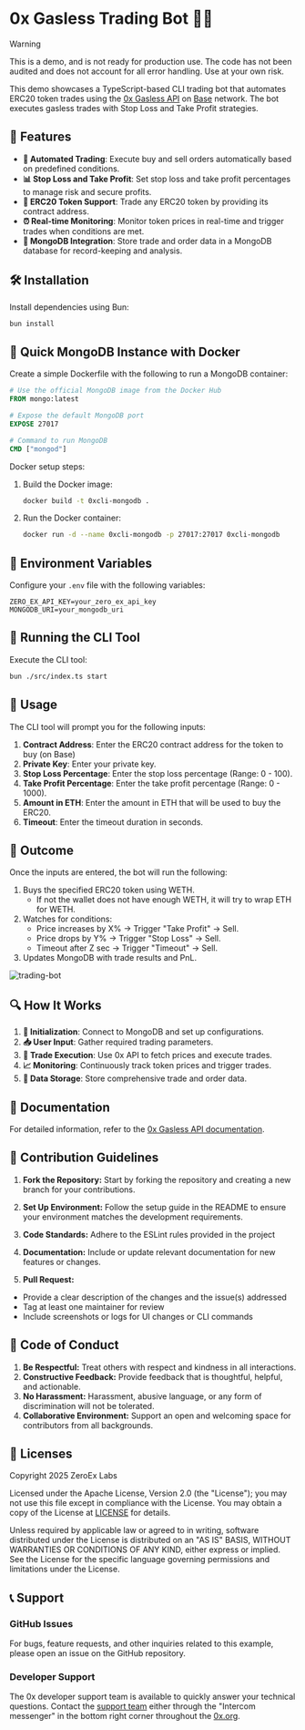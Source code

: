 # 0x Gasless Trading Bot 🤖💱


> [!WARNING]  
> This is a demo, and is not ready for production use. The code has not been audited and does not account for all error handling. Use at your own risk.

This demo showcases a TypeScript-based CLI trading bot that automates ERC20 token trades using the [0x Gasless API](https://0x.org/docs/gasless-api/introduction) on [Base](https://www.base.org/) network. The bot executes gasless trades with Stop Loss and Take Profit strategies.


## 🌟 Features

- **🚀 Automated Trading**: Execute buy and sell orders automatically based on predefined conditions.
- **📊 Stop Loss and Take Profit**: Set stop loss and take profit percentages to manage risk and secure profits.
- **🔗 ERC20 Token Support**: Trade any ERC20 token by providing its contract address.
- **⏰ Real-time Monitoring**: Monitor token prices in real-time and trigger trades when conditions are met.
- **💾 MongoDB Integration**: Store trade and order data in a MongoDB database for record-keeping and analysis.

## 🛠 Installation

Install dependencies using Bun:

```bash
bun install
```

## 🐳 Quick MongoDB Instance with Docker

Create a simple Dockerfile with the following to run a MongoDB container:

```dockerfile
# Use the official MongoDB image from the Docker Hub
FROM mongo:latest

# Expose the default MongoDB port
EXPOSE 27017

# Command to run MongoDB
CMD ["mongod"]
```

Docker setup steps:

1. Build the Docker image:
    ```bash
    docker build -t 0xcli-mongodb .
    ```

2. Run the Docker container:
    ```bash
    docker run -d --name 0xcli-mongodb -p 27017:27017 0xcli-mongodb
    ```

## 🔐 Environment Variables

Configure your `.env` file with the following variables:

```env
ZERO_EX_API_KEY=your_zero_ex_api_key
MONGODB_URI=your_mongodb_uri
```

## 🚀 Running the CLI Tool

Execute the CLI tool:

```bash
bun ./src/index.ts start
```

## 📝 Usage

The CLI tool will prompt you for the following inputs:

1. **Contract Address**: Enter the ERC20 contract address for the token to buy (on Base)
2. **Private Key**: Enter your private key.
3. **Stop Loss Percentage**: Enter the stop loss percentage (Range: 0 - 100).
4. **Take Profit Percentage**: Enter the take profit percentage (Range: 0 - 1000).
5. **Amount in ETH**: Enter the amount in ETH that will be used to buy the ERC20.
6. **Timeout**: Enter the timeout duration in seconds.

## 🤖 Outcome

Once the inputs are entered, the bot will run the following:

1. Buys the specified ERC20 token using WETH. 
    - If not the wallet does not have enough WETH, it will try to wrap ETH for WETH.
2. Watches for conditions:
    - Price increases by X% → Trigger "Take Profit" → Sell.
    - Price drops by Y% → Trigger "Stop Loss" → Sell.
    - Timeout after Z sec → Trigger "Timeout" → Sell.
3. Updates MongoDB with trade results and PnL.

![trading-bot](https://github.com/user-attachments/assets/77ca2bfa-4f6b-463c-99e1-6ca1e0c2c4cc)



## 🔍 How It Works

1. **🏁 Initialization**: Connect to MongoDB and set up configurations.
2. **📥 User Input**: Gather required trading parameters.
3. **💱 Trade Execution**: Use 0x API to fetch prices and execute trades.
4. **📈 Monitoring**: Continuously track token prices and trigger trades.
5. **💾 Data Storage**: Store comprehensive trade and order data.

## 📖 Documentation

For detailed information, refer to the [0x Gasless API documentation](https://0x.org/docs/category/gasless-api).

## 🤝 Contribution Guidelines

1. **Fork the Repository:** Start by forking the repository and creating a new branch for your contributions.

2. **Set Up Environment:** Follow the setup guide in the README to ensure your environment matches the development requirements.

3. **Code Standards:** Adhere to the ESLint rules provided in the project

4. **Documentation:** Include or update relevant documentation for new features or changes.

5. **Pull Request:**
- Provide a clear description of the changes and the issue(s) addressed
- Tag at least one maintainer for review
- Include screenshots or logs for UI changes or CLI commands

## 📜 Code of Conduct

1. **Be Respectful:** Treat others with respect and kindness in all interactions.
2. **Constructive Feedback:** Provide feedback that is thoughtful, helpful, and actionable.
3. **No Harassment:** Harassment, abusive language, or any form of discrimination will not be tolerated.
4. **Collaborative Environment:** Support an open and welcoming space for contributors from all backgrounds.

## 📄 Licenses

Copyright 2025 ZeroEx Labs

Licensed under the Apache License, Version 2.0 (the "License"); you may not use this file except in compliance with the License. You may obtain a copy of the License at [LICENSE](http://www.apache.org/licenses/LICENSE-2.0) for details.

Unless required by applicable law or agreed to in writing, software distributed under the License is distributed on an "AS IS" BASIS, WITHOUT WARRANTIES OR CONDITIONS OF ANY KIND, either express or implied. See the License for the specific language governing permissions and limitations under the License.

## 📞 Support

### GitHub Issues
For bugs, feature requests, and other inquiries related to this example, please open an issue on the GitHub repository.

### Developer Support
The 0x developer support team is available to quickly answer your technical questions. Contact the [support team](https://0x.org/docs/introduction/community#contact-support) either through the "Intercom messenger" in the bottom right corner throughout the [0x.org](https://0x.org/).
